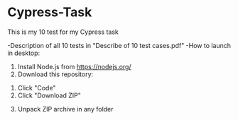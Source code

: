 # Cypress-Task
This is my 10 test for my Cypress task

-Description of all 10 tests in "Describe of 10 test cases.pdf"
-How to launch in desktop:

1. Install Node.js from https://nodejs.org/
2. Download this repository:
1) Click "Code"
2) Click "Download ZIP"
3. Unpack ZIP archive in any folder
